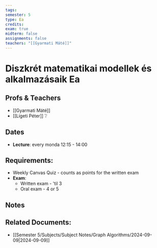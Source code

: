 ```yaml
---
tags: 
semester: 5
type: Ea
credits: 
exam: true
midterm: false
assignments: false
teachers: "[[Gyarmati Máté]]"
---
```

# Diszkrét matematikai modellek és alkalmazásaik Ea
## Profs & Teachers
- [[Gyarmati Máté]]
- [[Ligeti Péter]] ❔
## Dates
- **Lecture**: every monda 12:15 - 14:00
## Requirements:
- Weekly Canvas Quiz - counts as points for the written exam
- **Exam**:
	- Written exam - 'til 3
	- Oral exam - 4 or 5
## Notes

## Related Documents:
- [[Semester 5/Subjects/Subject Notes/Graph Algorithms/2024-09-09|2024-09-09]]